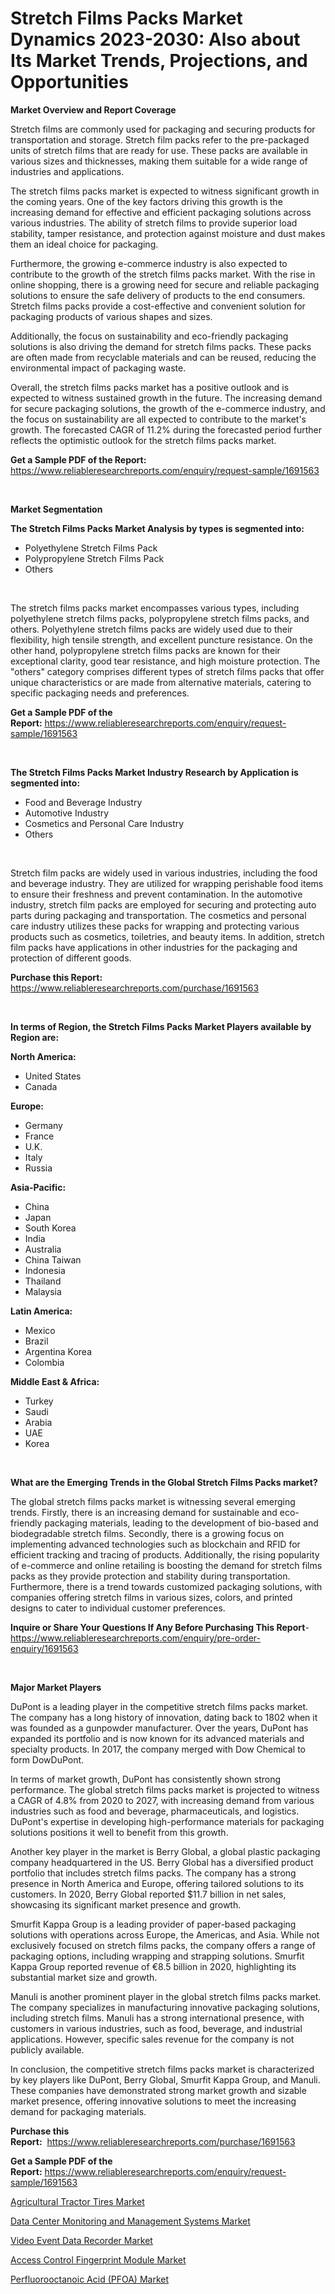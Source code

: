 <p><h1>Stretch Films Packs Market Dynamics 2023-2030: Also about Its Market Trends, Projections, and Opportunities</h1></p><p><strong>Market Overview and Report Coverage</strong></p>
<p><p>Stretch films are commonly used for packaging and securing products for transportation and storage. Stretch film packs refer to the pre-packaged units of stretch films that are ready for use. These packs are available in various sizes and thicknesses, making them suitable for a wide range of industries and applications.</p><p>The stretch films packs market is expected to witness significant growth in the coming years. One of the key factors driving this growth is the increasing demand for effective and efficient packaging solutions across various industries. The ability of stretch films to provide superior load stability, tamper resistance, and protection against moisture and dust makes them an ideal choice for packaging.</p><p>Furthermore, the growing e-commerce industry is also expected to contribute to the growth of the stretch films packs market. With the rise in online shopping, there is a growing need for secure and reliable packaging solutions to ensure the safe delivery of products to the end consumers. Stretch films packs provide a cost-effective and convenient solution for packaging products of various shapes and sizes.</p><p>Additionally, the focus on sustainability and eco-friendly packaging solutions is also driving the demand for stretch films packs. These packs are often made from recyclable materials and can be reused, reducing the environmental impact of packaging waste.</p><p>Overall, the stretch films packs market has a positive outlook and is expected to witness sustained growth in the future. The increasing demand for secure packaging solutions, the growth of the e-commerce industry, and the focus on sustainability are all expected to contribute to the market's growth. The forecasted CAGR of 11.2% during the forecasted period further reflects the optimistic outlook for the stretch films packs market.</p></p>
<p><strong>Get a Sample PDF of the Report:</strong> <a href="https://www.reliableresearchreports.com/enquiry/request-sample/1691563">https://www.reliableresearchreports.com/enquiry/request-sample/1691563</a></p>
<p>&nbsp;</p>
<p><strong>Market Segmentation</strong></p>
<p><strong>The Stretch Films Packs Market Analysis by types is segmented into:</strong></p>
<p><ul><li>Polyethylene Stretch Films Pack</li><li>Polypropylene Stretch Films Pack</li><li>Others</li></ul></p>
<p>&nbsp;</p>
<p><p>The stretch films packs market encompasses various types, including polyethylene stretch films packs, polypropylene stretch films packs, and others. Polyethylene stretch films packs are widely used due to their flexibility, high tensile strength, and excellent puncture resistance. On the other hand, polypropylene stretch films packs are known for their exceptional clarity, good tear resistance, and high moisture protection. The "others" category comprises different types of stretch films packs that offer unique characteristics or are made from alternative materials, catering to specific packaging needs and preferences.</p></p>
<p><strong>Get a Sample PDF of the Report:</strong>&nbsp;<a href="https://www.reliableresearchreports.com/enquiry/request-sample/1691563">https://www.reliableresearchreports.com/enquiry/request-sample/1691563</a></p>
<p>&nbsp;</p>
<p><strong>The Stretch Films Packs Market Industry Research by Application is segmented into:</strong></p>
<p><ul><li>Food and Beverage Industry</li><li>Automotive Industry</li><li>Cosmetics and Personal Care Industry</li><li>Others</li></ul></p>
<p>&nbsp;</p>
<p><p>Stretch film packs are widely used in various industries, including the food and beverage industry. They are utilized for wrapping perishable food items to ensure their freshness and prevent contamination. In the automotive industry, stretch film packs are employed for securing and protecting auto parts during packaging and transportation. The cosmetics and personal care industry utilizes these packs for wrapping and protecting various products such as cosmetics, toiletries, and beauty items. In addition, stretch film packs have applications in other industries for the packaging and protection of different goods.</p></p>
<p><strong>Purchase this Report:</strong>&nbsp; <a href="https://www.reliableresearchreports.com/purchase/1691563">https://www.reliableresearchreports.com/purchase/1691563</a></p>
<p>&nbsp;</p>
<p><strong>In terms of Region, the Stretch Films Packs Market Players available by Region are:</strong></p>
<p>
    <p> <strong> North America: </strong>
        <ul>
            <li>United States</li>
            <li>Canada</li>
        </ul>
        </p> 
    <p> <strong> Europe: </strong>
        <ul>
            <li>Germany</li>
            <li>France</li>
            <li>U.K.</li>
            <li>Italy</li>
            <li>Russia</li>
        </ul>
        </p> 
    <p> <strong> Asia-Pacific: </strong>
        <ul>
            <li>China</li>
            <li>Japan</li>
            <li>South Korea</li>
            <li>India</li>
            <li>Australia</li>
            <li>China Taiwan</li>
            <li>Indonesia</li>
            <li>Thailand</li>
            <li>Malaysia</li>
        </ul>
        </p> 
    <p> <strong> Latin America: </strong>
        <ul>
            <li>Mexico</li>
            <li>Brazil</li>
            <li>Argentina Korea</li>
            <li>Colombia</li>
        </ul>
        </p> 
    <p> <strong> Middle East & Africa: </strong>
        <ul>
            <li>Turkey</li>
            <li>Saudi</li>
            <li>Arabia</li>
            <li>UAE</li>
            <li>Korea</li>
        </ul>
    </p>
    </p>
<p>&nbsp;</p>
<p><strong>What are the Emerging Trends in the Global Stretch Films Packs market?</strong></p>
<p><p>The global stretch films packs market is witnessing several emerging trends. Firstly, there is an increasing demand for sustainable and eco-friendly packaging materials, leading to the development of bio-based and biodegradable stretch films. Secondly, there is a growing focus on implementing advanced technologies such as blockchain and RFID for efficient tracking and tracing of products. Additionally, the rising popularity of e-commerce and online retailing is boosting the demand for stretch films packs as they provide protection and stability during transportation. Furthermore, there is a trend towards customized packaging solutions, with companies offering stretch films in various sizes, colors, and printed designs to cater to individual customer preferences.</p></p>
<p><strong>Inquire or Share Your Questions If Any Before Purchasing This Report</strong>- <a href="https://www.reliableresearchreports.com/enquiry/pre-order-enquiry/1691563">https://www.reliableresearchreports.com/enquiry/pre-order-enquiry/1691563</a></p>
<p>&nbsp;</p>
<p><strong>Major Market Players</strong></p>
<p><p>DuPont is a leading player in the competitive stretch films packs market. The company has a long history of innovation, dating back to 1802 when it was founded as a gunpowder manufacturer. Over the years, DuPont has expanded its portfolio and is now known for its advanced materials and specialty products. In 2017, the company merged with Dow Chemical to form DowDuPont.</p><p>In terms of market growth, DuPont has consistently shown strong performance. The global stretch films packs market is projected to witness a CAGR of 4.8% from 2020 to 2027, with increasing demand from various industries such as food and beverage, pharmaceuticals, and logistics. DuPont's expertise in developing high-performance materials for packaging solutions positions it well to benefit from this growth.</p><p>Another key player in the market is Berry Global, a global plastic packaging company headquartered in the US. Berry Global has a diversified product portfolio that includes stretch films packs. The company has a strong presence in North America and Europe, offering tailored solutions to its customers. In 2020, Berry Global reported $11.7 billion in net sales, showcasing its significant market presence and growth.</p><p>Smurfit Kappa Group is a leading provider of paper-based packaging solutions with operations across Europe, the Americas, and Asia. While not exclusively focused on stretch films packs, the company offers a range of packaging options, including wrapping and strapping solutions. Smurfit Kappa Group reported revenue of €8.5 billion in 2020, highlighting its substantial market size and growth.</p><p>Manuli is another prominent player in the global stretch films packs market. The company specializes in manufacturing innovative packaging solutions, including stretch films. Manuli has a strong international presence, with customers in various industries, such as food, beverage, and industrial applications. However, specific sales revenue for the company is not publicly available.</p><p>In conclusion, the competitive stretch films packs market is characterized by key players like DuPont, Berry Global, Smurfit Kappa Group, and Manuli. These companies have demonstrated strong market growth and sizable market presence, offering innovative solutions to meet the increasing demand for packaging materials.</p></p>
<p><strong>Purchase this Report:</strong>&nbsp;&nbsp;<a href="https://www.reliableresearchreports.com/purchase/1691563">https://www.reliableresearchreports.com/purchase/1691563</a></p>
<p></p>
<p><strong>Get a Sample PDF of the Report:</strong>&nbsp;<a href="https://www.reliableresearchreports.com/enquiry/request-sample/1691563">https://www.reliableresearchreports.com/enquiry/request-sample/1691563</a></p>
<p><p><a href="https://www.linkedin.com/pulse/agricultural-tractor-tires-market-insights-players-forecast-h5ozc/">Agricultural Tractor Tires Market</a></p><p><a href="https://medium.com/@kiannoel89776554/decoding-data-center-monitoring-and-management-systems-market-metrics-market-share-trends-and-a2eb23e523d2">Data Center Monitoring and Management Systems Market</a></p><p><a href="https://www.linkedin.com/pulse/video-event-data-recorder-market-insights-players-forecast-a1d5c/">Video Event Data Recorder Market</a></p><p><a href="https://medium.com/@allelee654/access-control-fingerprint-module-market-insights-into-market-cagr-market-trends-and-growth-0c6b31e57681">Access Control Fingerprint Module Market</a></p><p><a href="https://github.com/mabutironaldo/Market-Research-Report-List-1/blob/main/perfluorooctanoic-acid-pfoa-market.md">Perfluorooctanoic Acid (PFOA) Market</a></p></p>